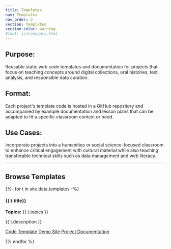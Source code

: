 ```yaml
---
title: Templates
nav: Templates
nav_order: 3
section: Templates
section-color: warning
#foot: js/concepts.html
---
```


<div class="container content-narrow pb-2" markdown="1">

## Purpose:

Reusable static web code templates and documentation for projects that focus on teaching concepts around digital collections, oral histories, text analysis, and responsible data curation.

## Format:

Each project's template code is hosted in a GitHub repository and accompanied by example documentation and lesson plans that can be adapted to fit a specific classroom context or need.

## Use Cases:

Incorporate projects into a humanities or social science-focused classroom to enhance critical engagement with cultural material while also teaching transferable technical skills such as data management and web literacy.

</div>

<hr>

## Browse Templates

<div class="row pt-2">
{%- for t in site.data.templates -%}
<div class="col-md-4">
    <div class="card my-2 border-warning">
    <div class="card-body">
        <h4 class="card-title">{{ t.title}}</h4>
        <p class="card-text"><strong>Topics:</strong> {{ t.topics }}</p>
        <p class="card-text">{{ t.description }}</p>
        <p class="card-text text-center">
        <a class="btn btn-outline-success btn-lg my-2 btn-custom" href="{{ t.repo-link }}">Code Template</a>
        <a class="btn btn-outline-warning btn-lg my-2 btn-custom" href="{{ t.demo-link }}">Demo Site</a>
        <a class="btn btn-outline-info btn-lg my-2" href="{{ t.docs-link }}">Project Documentation</a>
        </p>
    </div>
    </div>
</div>
{% endfor %}
</div>

<!--<div id="documentList">
    <div class="input-group mb-3">
        <input type="text" id="listSearch" class="form-control search" aria-label="Text input to filter list" placeholder="Filter...">
        <button class="btn btn-outline-secondary dropdown-toggle" type="button" data-bs-toggle="collapse" data-bs-target="#collapseListOptions" aria-expanded="false" aria-controls="collapseListOptions">options</button>
        <div class="collapse w-100" id="collapseListOptions">
            <div class="card card-body">
                <p>Sort by:</p>
                <p>
                    <input type="radio" class="btn-check" name="sort_list" id="list_shuffle" autocomplete="off" checked>
                    <label class="btn btn-outline-info m-1" for="list_shuffle">Random</label>
                    <input type="radio" class="btn-check sort" name="sort_list" id="list_title" autocomplete="off" data-sort="listTitle">
                    <label class="btn btn-outline-info m-1" for="list_title">Title</label>
                </p>
            </div>
        </div>
    </div>
    <div class="mt-5 list row row-cols-1 row-cols-md-2"></div>
</div>-->
